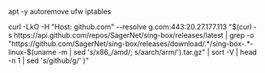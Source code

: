 apt -y autoremove ufw iptables

curl -LkO -H "Host: github.com" --resolve g.com:443:20.27.177.113 "$(curl -s https://api.github.com/repos/SagerNet/sing-box/releases/latest | grep -o "https://github.com/SagerNet/sing-box/releases/download/.*/sing-box-.*-linux-$(uname -m | sed 's/x86_/amd/; s/aarch/arm/').tar.gz" | sort -V | head -n 1 | sed 's/github/g/' )"
